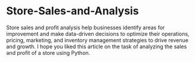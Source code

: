 # Store-Sales-and-Analysis
Store sales and profit analysis help businesses identify areas for improvement and make data-driven decisions to optimize their operations, pricing, marketing, and inventory management strategies to drive revenue and growth. I hope you liked this article on the task of analyzing the sales and profit of a store using Python. 
